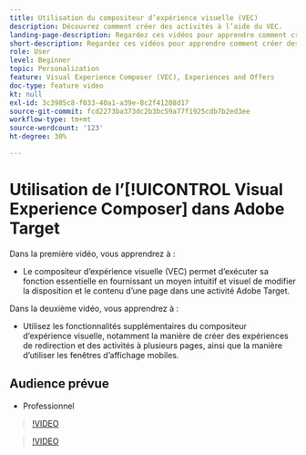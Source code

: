 ```yaml
---
title: Utilisation du compositeur d’expérience visuelle (VEC)
description: Découvrez comment créer des activités à l’aide du VEC.
landing-page-description: Regardez ces vidéos pour apprendre comment créer des activités à lʼaide du compositeur dʼexpérience visuelle (VEC).
short-description: Regardez ces vidéos pour apprendre comment créer des activités à lʼaide du compositeur dʼexpérience visuelle (VEC).
role: User
level: Beginner
topic: Personalization
feature: Visual Experience Composer (VEC), Experiences and Offers
doc-type: feature video
kt: null
exl-id: 3c3985c8-f033-40a1-a39e-8c2f41208d17
source-git-commit: fcd2273ba373dc2b3bc59a77f1925cdb7b2ed3ee
workflow-type: tm+mt
source-wordcount: '123'
ht-degree: 30%

---
```


# Utilisation de l’[!UICONTROL Visual Experience Composer] dans Adobe Target

Dans la première vidéo, vous apprendrez à :

* Le compositeur d’expérience visuelle (VEC) permet d’exécuter sa fonction essentielle en fournissant un moyen intuitif et visuel de modifier la disposition et le contenu d’une page dans une activité Adobe Target.

Dans la deuxième vidéo, vous apprendrez à :

* Utilisez les fonctionnalités supplémentaires du compositeur d’expérience visuelle, notamment la manière de créer des expériences de redirection et des activités à plusieurs pages, ainsi que la manière d’utiliser les fenêtres d’affichage mobiles.

## Audience prévue

* Professionnel

>[!VIDEO](https://video.tv.adobe.com/v/29229/?quality=12&captions=fre_fr)

>[!VIDEO](https://video.tv.adobe.com/v/30142/?quality=12&captions=fre_fr)
